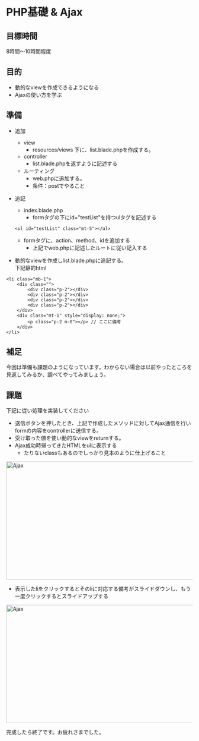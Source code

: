 # PHP基礎 & Ajax

## 目標時間

8時間〜10時間程度

## 目的

- 動的なviewを作成できるようになる
- Ajaxの使い方を学ぶ

## 準備

- 追加
    - view
        - resources/views 下に、list.blade.phpを作成する。
    - controller
        - list.blade.phpを返すように記述する
    - ルーティング
        - web.phpに追加する。
        - 条件：postでやること

- 追記
    - index.blade.php
        - formタグの下にid="testList"を持つulタグを記述する
    ```
    <ul id="testList" class="mt-5"></ul>
    ```
    - formタグに、action、method、idを追加する
        - 上記でweb.phpに記述したルートに従い記入する


- 動的なviewを作成しlist.blade.phpに追記する。  
下記静的html
```
<li class="mb-1">
    <div class="">
        <div class="p-2"></div>
        <div class="p-2"></div>
        <div class="p-2"></div>
        <div class="p-2"></div>
    </div>
    <div class="mt-1" style="display: none;">
        <p class="p-2 m-0"></p> // ここに備考
    </div>
</li>
```

## 補足

今回は準備も課題のようになっています。わからない場合は以前やったところを見返してみるか、調べてやってみましょう。

## 課題

下記に従い処理を実装してください

- 送信ボタンを押したとき、上記で作成したメソッドに対してAjax通信を行いformの内容をcontrollerに送信する。
- 受け取った値を使い動的なviewをreturnする。
- Ajax成功時帰ってきたHTMLをulに表示する
    - たりないclassもあるのでしっかり見本のように仕上げること
<img src="img/Ajax.png" alt="Ajax" width="640" height="318">

- 表示したliをクリックするとそのliに対応する備考がスライドダウンし、もう一度クリックするとスライドアップする
<img src="img/Ajax_after.png" alt="Ajax" width="640" height="318">

完成したら終了です。お疲れさまでした。


